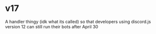 # v17
A handler thingy (idk what its called) so that developers using discord.js version 12 can still run their bots after April 30
